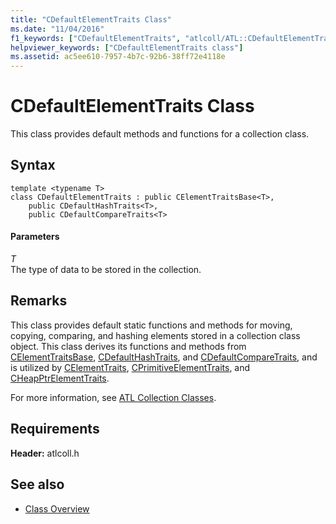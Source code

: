 ```yaml
---
title: "CDefaultElementTraits Class"
ms.date: "11/04/2016"
f1_keywords: ["CDefaultElementTraits", "atlcoll/ATL::CDefaultElementTraits"]
helpviewer_keywords: ["CDefaultElementTraits class"]
ms.assetid: ac5ee610-7957-4b7c-92b6-38ff72e4118e
---
```

# CDefaultElementTraits Class

This class provides default methods and functions for a collection class.

## Syntax

```
template <typename T>
class CDefaultElementTraits : public CElementTraitsBase<T>,
    public CDefaultHashTraits<T>,
    public CDefaultCompareTraits<T>
```

#### Parameters

*T*<br/>
The type of data to be stored in the collection.

## Remarks

This class provides default static functions and methods for moving, copying, comparing, and hashing elements stored in a collection class object. This class derives its functions and methods from [CElementTraitsBase](../../atl/reference/celementtraitsbase-class.md), [CDefaultHashTraits](../../atl/reference/cdefaulthashtraits-class.md), and [CDefaultCompareTraits](../../atl/reference/cdefaultcomparetraits-class.md), and is utilized by [CElementTraits](../../atl/reference/celementtraits-class.md), [CPrimitiveElementTraits](../../atl/reference/cprimitiveelementtraits-class.md), and [CHeapPtrElementTraits](../../atl/reference/cheapptrelementtraits-class.md).

For more information, see [ATL Collection Classes](../../atl/atl-collection-classes.md).

## Requirements

**Header:** atlcoll.h

## See also

- [Class Overview](../../atl/atl-class-overview.md)
